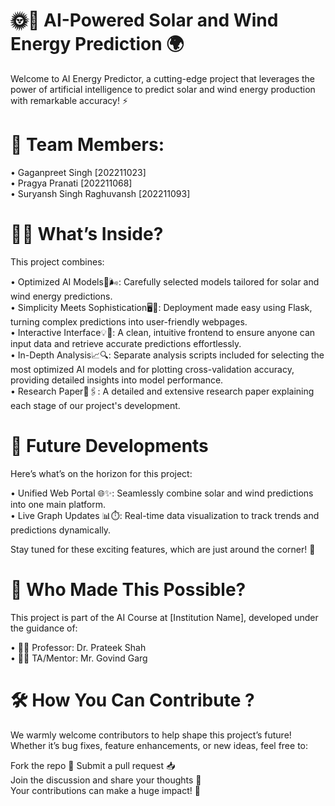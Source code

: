 # 🌞💨 AI-Powered Solar and Wind Energy Prediction 🌍
Welcome to AI Energy Predictor, a cutting-edge project that leverages the power of artificial intelligence to predict solar and wind energy production with remarkable accuracy! ⚡  

# 🦥 Team Members:

• Gaganpreet Singh [202211023]  
• Pragya Pranati [202211068]  
• Suryansh Singh Raghuvansh [202211093]  

# 🧠✨ What’s Inside?
This project combines:

• Optimized AI Models🌅🌬️: Carefully selected models tailored for solar and wind energy predictions.   
• Simplicity Meets Sophistication🖥️🎉: Deployment made easy using Flask, turning complex predictions into user-friendly webpages.   
• Interactive Interface💡💭: A clean, intuitive frontend to ensure anyone can input data and retrieve accurate predictions effortlessly.  
• In-Depth Analysis📈🔍: Separate analysis scripts included for selecting the most optimized AI models and for plotting cross-validation accuracy, providing detailed insights into model performance.   
• Research Paper📜🖇️: A detailed and extensive research paper explaining each stage of our project's development.  

# 🚀 Future Developments
Here’s what’s on the horizon for this project:  

• Unified Web Portal 🌐✨: Seamlessly combine solar and wind predictions into one main platform.   
• Live Graph Updates 📊⏱️: Real-time data visualization to track trends and predictions dynamically.   

Stay tuned for these exciting features, which are just around the corner! 🔄  

# 🤝 Who Made This Possible?
This project is part of the AI Course at [Institution Name], developed under the guidance of:  

• 🧑‍🏫 Professor: Dr. Prateek Shah  
• 🧑‍🎓 TA/Mentor: Mr. Govind Garg  

# 🛠️ How You Can Contribute ?
We warmly welcome contributors to help shape this project’s future! Whether it’s bug fixes, feature enhancements, or new ideas, feel free to:  

Fork the repo 🍴
Submit a pull request 📥  
Join the discussion and share your thoughts 💬  
Your contributions can make a huge impact! 🌟  

